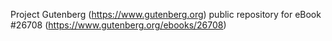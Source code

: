 Project Gutenberg (https://www.gutenberg.org) public repository for eBook #26708 (https://www.gutenberg.org/ebooks/26708)

